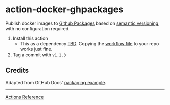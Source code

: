 # action-docker-ghpackages
Publish docker images to [Github Packages](https://ghcr.io) based on [semantic versioning](https://semver.org), with no configuration required.

1. Install this action
   - This as a dependency [TBD](https://github.com/jtagcat/action-docker-ghpackages/issues/2). Copying the [workflow file](https://github.com/jtagcat/action-docker-ghpackages/blob/main/.github/workflows/docker-ghcr.yml) to your repo works just fine.
1. Tag a commit with `v1.2.3`


## Credits
Adapted from GitHub Docs' [packaging example](https://docs.github.com/en/packages/managing-github-packages-using-github-actions-workflows/publishing-and-installing-a-package-with-github-actions).

***

[Actions Reference](https://docs.github.com/en/actions/reference)
